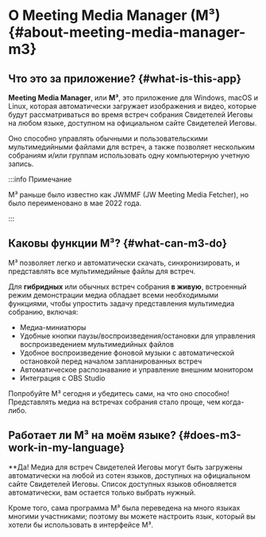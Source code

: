 # О Meeting Media Manager (M³) {#about-meeting-media-manager-m3}

## Что это за приложение? {#what-is-this-app}

**Meeting Media Manager**, или **M³**, это приложение для Windows, macOS и Linux, которая автоматически загружает изображения и видео, которые будут рассматриваться во время встреч собрания Свидетелей Иеговы на любом языке, доступном на официальном сайте Свидетелей Иеговы.

Оно способно управлять обычными и пользовательскими мультимедийными файлами для встреч, а также позволяет нескольким собраниям и/или группам использовать одну компьютерную учетную запись.

:::info Примечание

M³ раньше было известно как JWMMF (JW Meeting Media Fetcher), но было переименовано в мае 2022 года.

:::

## Каковы функции M³? {#what-can-m3-do}

M³ позволяет легко и автоматически скачать, синхронизировать, и представлять все мультимедийные файлы для встреч.

Для **гибридных** или обычных встреч собрания **в живую**, встроенный режим демонстрации медиа обладает всеми необходимыми функциями, чтобы упростить задачу представления мультимедиа собранию, включая:

- Медиа-миниатюры
- Удобные кнопки паузы/воспроизведения/остановки для управления воспроизведением мультимедийных файлов
- Удобное воспроизведение фоновой музыки с автоматической остановкой перед началом запланированных встреч
- Автоматическое распознавание и управление внешним монитором
- Интеграция с OBS Studio

<!-- As for fully **remote** congregation Zoom meetings, the inbuilt MP4 conversion feature in M³ enables you to share media files of all types easily, using Zoom's native MP4 sharing feature. -->

Попробуйте M³ сегодня и убедитесь сами, на что оно способно! Представлять медиа на встречах собрания стало проще, чем когда-либо.

## Работает ли M³ на моём языке? {#does-m3-work-in-my-language}

\*\*Да! Медиа для встреч Свидетелей Иеговы могут быть загружены автоматически на любой из сотен языков, доступных на официальном сайте Свидетелей Иеговы. Список доступных языков обновляется автоматически, вам остается только выбрать нужный.

Кроме того, сама программа M³ была переведена на много языках многими участниками; поэтому вы можете настроить язык, который вы хотели бы использовать в интерфейсе M³.
